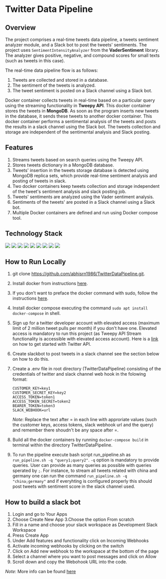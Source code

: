 # Twitter Data Pipeline

## Overview
The project comprises a real-time tweets data pipeline, a tweets sentiment analyzer module, and a Slack bot to post the tweets' sentiments. The project uses `SentimentIntensityAnalyzer` from the **VaderSentiment** library. The analyzer gives positive, negative, and compound scores for small texts (such as tweets in this case).

The real-time data pipeline flow is as follows:
  1. Tweets are collected and stored in a database.
  2. The sentiment of the tweets is analyzed.
  3. The tweet sentiment is posted on a Slack channel using a Slack bot.
 
Docker container collects tweets in real-time based on a particular query using the streaming functionality in **Tweepy API**. This docker container stores the tweets in **MongoDB**. As soon as the program inserts new tweets in the database, it sends these tweets to another docker container. This docker container performs a sentimental analysis of the tweets and posts the results in a slack channel using the Slack bot. The tweets collection and storage are independent of the sentimental analysis and Slack posting. 

## Features
1. Streams tweets based on search queries using the Tweepy API.
2. Stores tweets dictionary in a MongoDB database.
3. Tweets' insertion in the tweets storage database is detected using MongoDB replica sets, which provide real-time sentiment analysis and posting of tweets in slack.
4. Two docker containers keep tweets collection and storage independent of the tweet's sentiment analysis and slack posting job.
5. Tweets' sentiments are analyzed using the Vader sentiment analysis.
6. Sentiments of the tweets' are posted in a Slack channel using a Slack bot.
7. Multiple Docker containers are defined and run using Docker compose tool.


## Technology Stack

[<img src="https://img.shields.io/badge/Docker-2CA5E0?style=for-the-badge&logo=docker&logoColor=white" />](https://www.docker.com) 
[<img src="https://img.shields.io/badge/MongoDB-4EA94B?style=for-the-badge&logo=mongodb&logoColor=white" />](https://www.mongodb.com)
[<img src="https://img.shields.io/badge/Twitter-1DA1F2?style=for-the-badge&logo=twitter&logoColor=white" />](https://www.twitter.com)
[<img src="https://img.shields.io/badge/Python-FFD43B?style=for-the-badge&logo=python&logoColor=blue" />](https://www.python.org)
[<img src="https://img.shields.io/badge/Shell_Script-121011?style=for-the-badge&logo=gnu-bash&logoColor=white" />](https://www.gnu.org/software/bash)
[<img src="https://img.shields.io/badge/Visual_Studio_Code-0078D4?style=for-the-badge&logo=visual%20studio%20code&logoColor=white" />](https://code.visualstudio.com)
[<img src="https://img.shields.io/badge/Pandas-2C2D72?style=for-the-badge&logo=pandas&logoColor=white" />](https://pandas.pydata.org)
[<img src="https://img.shields.io/badge/Numpy-777BB4?style=for-the-badge&logo=numpy&logoColor=white" />](https://numpy.org)
[<img src="https://img.shields.io/badge/Slack-4A154B?style=for-the-badge&logo=slack&logoColor=white" />](https://api.slack.com/bot-users)

## How to Run Locally
1. git clone https://github.com/abhisrn1986/TwitterDataPipeline.git.
2. Install docker from instructions [here](https://docs.docker.com/engine/install/ubuntu/).
3. If you don’t want to preface the docker command with sudo, follow the instructions [here](https://docs.docker.com/engine/install/linux-postinstall/).
4. Install docker compose executing the command `sudo apt install docker-compose` in shell.
5. Sign up for a twitter developer account with elevated access (maximum limit of 2 million tweet pulls per month) if you don't have one. Elevated access is mandatory to run this project (as Tweepy API Stream functionality is accessible with elevated access account). Here is a [link]( https://developer.twitter.com/en/docs/platform-overview) on how to get started with Twitter API.
6. Create slackbot to post tweets in a slack channel see the section below on how to do this. 	
7. Create a .env file in root directory (TwitterDataPipeline) consisting of the credentials of twitter and slack channel web hook in the folowing format:

    ```
    CUSTOMER_KEY=key1
    CUSTOMER_SECRET_KEY=key2
    ACCESS_TOKEN=token1
    ACCESS_TOKEN_SECRET=token2
    BEARER_TOKEN=token3
    SLACK_WEBHOOK=url
    ```

    *Note*: Replace the text after = in each line with approriate values (such the customer keys, access tokens, slack webhook url and the query) and remember there shoudn't be any space after =.

8. Build all the docker containers by running `docker-compose build` in terminal within the directory TwitterDataPipeline.
9. To run the pipeline execute bash script run_pipeline.sh as `run_pipeline.sh -q "query1;query2"`. `-q` option is mandatory to provide queries. User can provide as many queries as possible with queries sperated by `;`. For instance, to stream all tweets related with china and germany one can run the command `run_pipeline.sh -q "china;germany"` and if everyhting is configured properly this should post tweets with sentiment score in the slack channel used.

## How to build a slack bot

1. Login and go to Your Apps
2. Choose Create New App
3.Choose the option From scratch
4. Fill in a name and choose your slack workspace as Development Slack Workspace
5. Press Create App
6. Under Add features and functionality click on Incoming Webhooks
7. Activate incoming webhooks by clicking on the switch
8. Click on Add new webhook to the workspace at the bottom of the page
9. Select a channel where you want to post messages and click on Allow
10. Scroll down and copy the Webohook URL into the code.

*Note*: More info can be found [here](https://slack.com/help/articles/115005265063-Incoming-webhooks-for-Slack)

